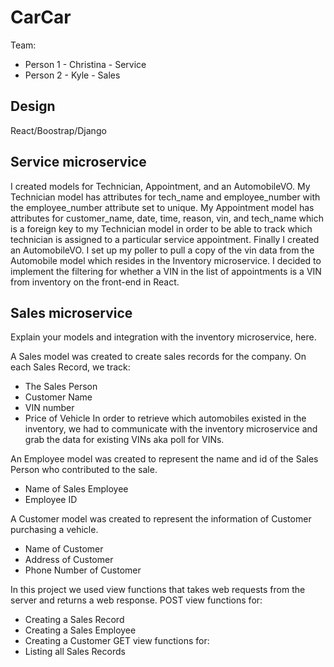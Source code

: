 # CarCar

Team:

* Person 1 - Christina - Service
* Person 2 - Kyle      - Sales

## Design

React/Boostrap/Django

## Service microservice

I created models for Technician, Appointment, and an AutomobileVO. My Technician model has attributes for tech_name and employee_number with the employee_number attribute set to unique. My Appointment model has attributes for customer_name, date, time, reason, vin, and tech_name which is a foreign key to my Technician model in order to be able to track which technician is assigned to a particular service appointment. Finally I created an AutomobileVO. I set up my poller to pull a copy of the vin data from the Automobile model which resides in the Inventory microservice. I decided to implement the filtering for whether a VIN in the list of appointments is a VIN from inventory on the front-end in React.

## Sales microservice

Explain your models and integration with the inventory
microservice, here.


A Sales model was created to create sales records for the company.
On each Sales Record, we track:
- The Sales Person
- Customer Name
- VIN number
- Price of Vehicle
In order to retrieve which automobiles existed in the inventory, we had to communicate with the inventory microservice and grab the data for existing VINs aka poll for VINs.

An Employee model was created to represent the name and id of the Sales Person who contributed to the sale.
- Name of Sales Employee
- Employee ID

A Customer model was created to represent the information of Customer purchasing a vehicle.
- Name of Customer
- Address of Customer
- Phone Number of Customer

In this project we used view functions that takes web requests from the server and returns a web response.
POST view functions for:
 - Creating a Sales Record
 - Creating a Sales Employee
 - Creating a Customer
GET view functions for:
 - Listing all Sales Records


